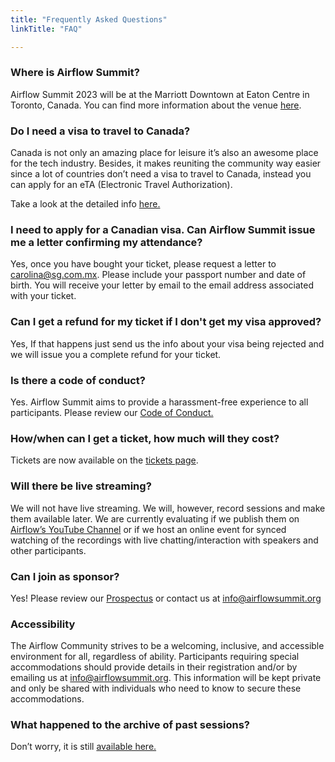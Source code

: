 ```yaml
---
title: "Frequently Asked Questions"
linkTitle: "FAQ"

---
```


### Where is Airflow Summit? 
Airflow Summit 2023 will be at the Marriott Downtown at Eaton Centre in Toronto, Canada. You can find more information about the venue [here](/venue).

### Do I need a visa to travel to Canada?

Canada is not only an amazing place for leisure it’s also an awesome place for the tech industry. Besides, it makes reuniting the community way easier since a lot of countries don’t need a visa to travel to Canada, instead you can apply for an eTA (Electronic Travel Authorization). 

Take a look at the detailed info [here.](/canada-visa-process)

### I need to apply for a Canadian visa. Can Airflow Summit issue me a letter confirming my attendance?

Yes, once you have bought your ticket, please request a letter to carolina@sg.com.mx. Please include your passport number and date of birth. You will receive your letter by email to the email address associated with your ticket.


### Can I get a refund for my ticket if I don't get my visa approved?

Yes, If that happens just send us the info about your visa being rejected and we will issue you a complete refund for your ticket.


### Is there a code of conduct?

Yes. Airflow Summit aims to provide a harassment-free experience to all participants. Please review our [Code of Conduct.](/coc)

### How/when can I get a ticket, how much will they cost?
Tickets are now available on the [tickets page](/tickets).


### Will there be live streaming?

We will not have live streaming. We will, however, record sessions and make them available later. We are currently evaluating if we publish them on [Airflow’s YouTube Channel](https://www.youtube.com/@ApacheAirflow/featured) or if we host an online event for synced watching of the recordings with live chatting/interaction with speakers and other participants.

### Can I join as sponsor?
Yes! Please review our [Prospectus](/docs/AirflowSummit2023-Prospectus.pdf) or contact us at info@airflowsummit.org

### Accessibility

The Airflow Community strives to be a welcoming, inclusive, and accessible environment for all, regardless of ability. Participants requiring special accommodations should provide details in their registration and/or by emailing us at info@airflowsummit.org. This information will be kept private and only be shared with individuals who need to know to secure these accommodations.

### What happened to the archive of past sessions?

Don’t worry, it is still [available here.](/sessions)

